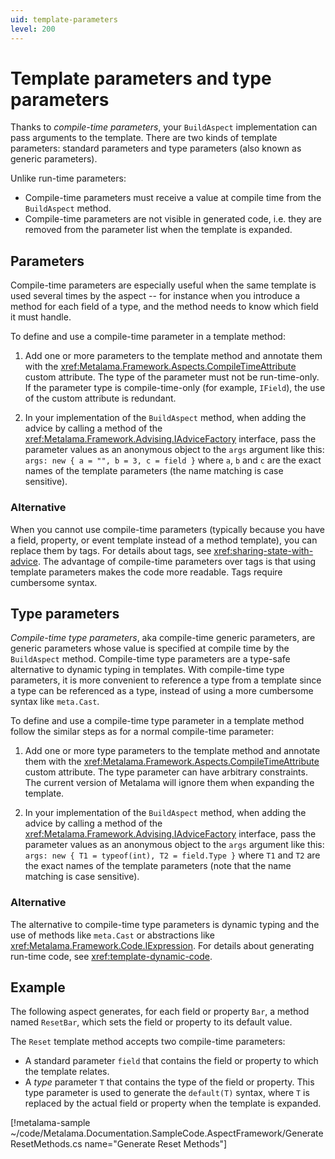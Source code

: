 ```yaml
---
uid: template-parameters
level: 200
---
```


# Template parameters and type parameters

Thanks to _compile-time parameters_, your `BuildAspect` implementation can pass arguments to the template. There are two kinds of template parameters: standard parameters and type parameters (also known as generic parameters).

Unlike run-time parameters:
* Compile-time parameters must receive a value at compile time from the `BuildAspect` method.
* Compile-time parameters are not visible in generated code, i.e. they are removed from the parameter list when the template is expanded.


## Parameters

Compile-time parameters are especially useful when the same template is used several times by the aspect -- for instance when you introduce a method for each field of a type, and the method needs to know which field it must handle.

To define and use a compile-time parameter in a template method:

1. Add one or more parameters to the template method and annotate them with the <xref:Metalama.Framework.Aspects.CompileTimeAttribute> custom attribute. The type of the parameter must not be run-time-only. If the parameter type is compile-time-only (for example, `IField`), the use of the custom attribute is redundant.

2. In your implementation of the `BuildAspect` method, when adding the advice by calling a method of the <xref:Metalama.Framework.Advising.IAdviceFactory> interface, pass the parameter values as an anonymous object to the `args` argument like this: `args: new { a = "", b = 3, c = field }` where `a`, `b` and `c` are the exact names of the template parameters (the name matching is case sensitive).


### Alternative

When you cannot use compile-time parameters (typically because you have a field, property, or event template instead of a method template), you can replace them by tags. For details about tags, see <xref:sharing-state-with-advice>. The advantage of compile-time parameters over tags is that using template parameters makes the code more readable. Tags require cumbersome syntax.

## Type parameters

_Compile-time type parameters_, aka compile-time generic parameters, are generic parameters whose value is specified at compile time by the `BuildAspect` method. Compile-time type parameters are a type-safe alternative to dynamic typing in templates. With compile-time type parameters, it is more convenient to reference a type from a template since a type can be referenced as a type, instead of using a more cumbersome syntax like `meta.Cast`.

To define and use a compile-time type parameter in a template method follow the similar steps as for a normal compile-time parameter:

1. Add one or more type parameters to the template method and annotate them with the <xref:Metalama.Framework.Aspects.CompileTimeAttribute> custom attribute. The type parameter can have arbitrary constraints. The current version of Metalama will ignore them when expanding the template.

2. In your implementation of the `BuildAspect` method, when adding the advice by calling a method of the <xref:Metalama.Framework.Advising.IAdviceFactory> interface, pass the parameter values as an anonymous object to the `args` argument like this: `args: new { T1 = typeof(int), T2 = field.Type }` where `T1` and `T2` are the exact names of the template parameters (note that the name matching is case sensitive).

### Alternative

The alternative to compile-time type parameters is dynamic typing and the use of methods like `meta.Cast` or abstractions like <xref:Metalama.Framework.Code.IExpression>. For details about generating run-time code, see <xref:template-dynamic-code>.

## Example

The following aspect generates, for each field or property `Bar`, a method named `ResetBar`, which sets the field or property to its default value.

The `Reset` template method accepts two compile-time parameters:

* A standard parameter `field` that contains the field or property to which the template relates.
* A _type_ parameter `T` that contains the type of the field or property. This type parameter is used to generate the `default(T)` syntax, where `T` is replaced by the actual field or property when the template is expanded.

[!metalama-sample ~/code/Metalama.Documentation.SampleCode.AspectFramework/GenerateResetMethods.cs name="Generate Reset Methods"]


